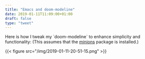 ```yaml
---
title: "Emacs and doom-modeline"
date: 2019-01-11T11:09:00+01:00
draft: false
type: "tweet"
---
```


Here is how I tweak my \`doom-modeline\` to enhance simplicity and functionality:
(This assumes that the [minions](https://github.com/tarsius/minions) package is installed.)

{{< figure src="/img/2019-01-11-20-51-15.png" >}}
